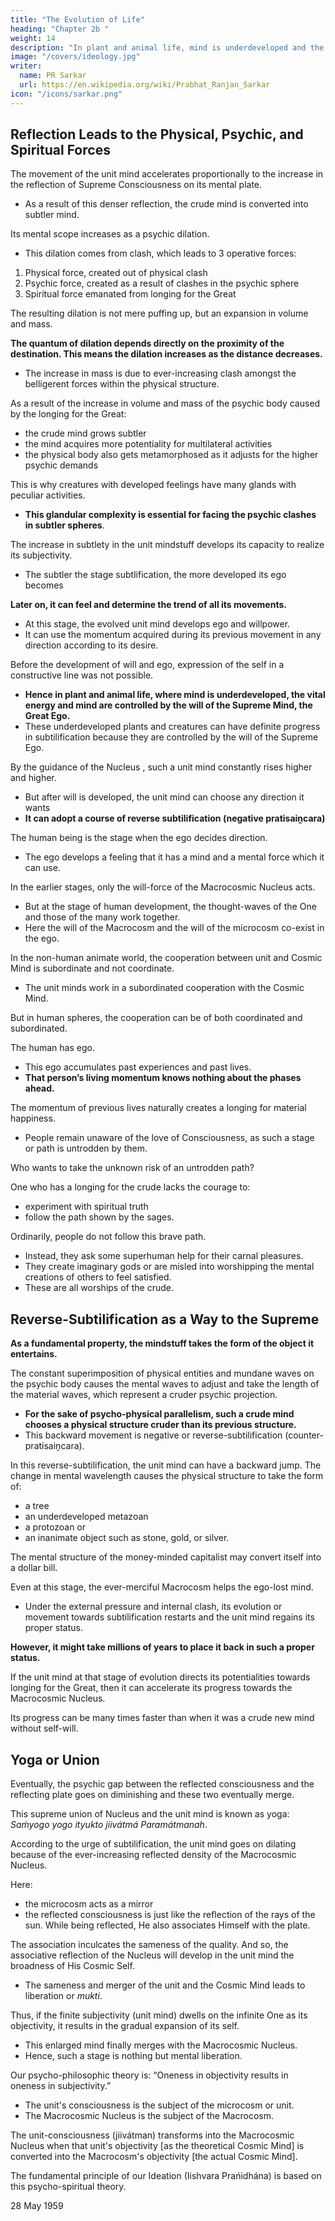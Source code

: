 ```yaml
---
title: "The Evolution of Life"
heading: "Chapter 2b "
weight: 14
description: "In plant and animal life, mind is underdeveloped and the vital energy and mind are controlled by the Supreme Mind"
image: "/covers/ideology.jpg"
writer:
  name: PR Sarkar
  url: https://en.wikipedia.org/wiki/Prabhat_Ranjan_Sarkar
icon: "/icons/sarkar.png"
---
```



## Reflection Leads to the Physical, Psychic, and Spiritual Forces

The movement of the unit mind accelerates proportionally to the increase in the reflection of Supreme Consciousness <!-- or Puruśottama --> on its <!-- the unit --> mental plate. 
- As a result of this<!--  gradual increase in the --> denser reflection, the crude mind is converted into subtler mind. 

Its mental scope increases as a psychic dilation.
- This dilation comes from clash, which leads to 3 operative forces:  <!-- As a result of the reflection of consciousness on the mental plate, the mind undergoes a . -->

1. Physical force, created out of physical clash
2. Psychic force, created as a result of clashes in the psychic sphere
3. Spiritual force emanated from longing for the Great

The resulting dilation is not mere puffing up, but an expansion in volume and mass. 

**The quantum of dilation depends directly on the proximity of the destination. This means the dilation increases as the distance decreases.**
- The increase in mass is due to ever-increasing clash amongst the belligerent forces within the physical structure.

As a result of <!--  mental dilation, that is, --> the increase in volume and mass of the psychic body caused by the longing for the Great:
- the crude mind grows subtler
- the mind acquires more potentiality for multilateral activities
- the physical body also gets metamorphosed as it adjusts for the higher psychic demands
<!-- According to the mental dilation,  -->

This is why creatures with developed feelings have <!--   is a composite structure of a large number of --> many glands with peculiar activities. 
- **This glandular complexity is essential for facing the psychic clashes in subtler spheres**.

The increase in subtlety in the unit mindstuff <!-- citta --> develops its capacity to realize its subjectivity.
- The subtler the stage <!-- of animation --> subtlification<!-- pratisaiṋcara -->, the more developed its ego becomes

**Later on, it can feel and determine the trend of all its movements.** 
- At this stage, the evolved unit mind develops ego and willpower. 
- It can use the momentum <!-- (saḿvega) --> acquired during its previous movement in any direction according to its desire.

Before the development of will and ego, expression of the self in a constructive line was not possible. 
- **Hence in plant and animal life, where mind is underdeveloped, the vital energy and mind are <!-- guided and --> controlled by the will of the Supreme Mind, the Great Ego.** 
- These underdeveloped plants and creatures can have definite progress in subtilification <!-- pratisaiṋcara --> because they are controlled by the will of the Supreme Ego.

By the guidance of the Nucleus <!-- Vidyámáyá -->, such a unit mind constantly rises higher and higher. 
- But after will is developed, <!--  within its scope of activities and a special momentum is acquired, --> the unit mind can choose any direction it wants
- **It can adopt a course of reverse subtilification (negative pratisaiṋcara)**

<!-- This stage of mental evolution, when the developed ego decides the direction and can move even towards jad́a (negative pratisaiṋcara) is called  -->

The human being<!--  or mánuśa --> is the stage when the ego decides direction. 
- The ego develops a feeling that it has a mind and a mental force which it can use. <!--  to serve its purpose. -->

In the earlier stages, only the will-force of the Macrocosmic Nucleus <!-- Great, that is, of Puruśottama alone, --> acts.
- But at the stage of human development, the thought-waves of the One and those of the many work together.
- Here the will of the Macrocosm and the will of the microcosm co-exist in the ego.  

<!-- The Macrocosm exerts and expresses itself both directly and through the microcosms. 

Those microcosms determine, by individual will, their paths of movement. 

Thus, the inanimate phase of creation moves by the psychic impetus of Puruśottama only; while in the animate phase, there is the imagination of One and that of many as well.  -->

In the non-human animate world, the cooperation between unit and Cosmic Mind is subordinate and not coordinate. 
- The unit minds work in a subordinated cooperation with the Cosmic Mind. 

But in human spheres, the cooperation can be of both coordinated and subordinated.

The human <!-- being, mánuśa, --> has ego. 
- This ego accumulates past experiences and past lives. <!--  undergone during that person’s past living stages.  -->
- **That person’s living momentum knows nothing about the phases ahead.** 

The momentum of previous lives naturally creates a longing for material happiness. <!-- , or love for jad́a. -->
- People remain unaware of the love of Consciousness, as such a stage or path is untrodden by them. 

Who wants to take the unknown risk of an untrodden path? 

One who has a longing for the crude <!-- matter --> <!-- jad́a --> lacks the courage to:
- experiment with spiritual truth
- follow the path shown by the sages<!-- rśis -->.

Ordinarily, people do not follow this brave path. 
- Instead, they ask some superhuman help for their carnal pleasures. 
- They create imaginary gods or are misled into worshipping the mental creations of others to feel satisfied.
- These are all worships of <!-- jad́atá, or --> the crude.


## Reverse-Subtilification as a Way to the Supreme
<!-- Pratisaiṋcara -->


**As a fundamental property, the mindstuff takes the form of the object it entertains.** 

The constant superimposition of physical entities and mundane waves on the psychic body causes the mental waves to adjust and take the length of the material waves, which represent a cruder psychic projection.
- **For the sake of psycho-physical parallelism, such a crude mind chooses a physical structure cruder than its previous structure.** 
- This backward movement is negative or reverse-subtilification (counter-pratisaiṋcara).

In this reverse-subtilification<!-- negative pratisaiṋcara -->, the unit mind can have a backward jump. The change in mental wavelength causes the physical structure to take the form of:
- a tree
- an underdeveloped metazoan
- a protozoan or 
- an inanimate object such as stone, gold, or silver. 

The mental structure of the money-minded capitalist may convert itself into a dollar bill. <!-- paper note of that person’s choice. -->

Even at this stage, <!-- after this retracing of the destined path, --> the ever-merciful Macrocosm helps the ego-lost mind.
- Under the external pressure and internal clash, its evolution or movement towards subtilification <!-- pratisaiṋcara --> restarts and the unit mind regains its<!--  lost --> proper status. 

**However, it might take millions of years to place it back in such a proper status.**

If the unit mind at that stage of evolution directs its potentialities towards longing for the Great, then it can accelerate its progress towards the Macrocosmic Nucleus.

<!-- It is not that a human has the chance of negative pratisaiṋcara only, due to his or her evolved ego. This ego renders a positive help in the movement towards Puruśottama. 

In the animate phase, the imagination of many unit minds works in harmony with the Supreme One.  -->

Its progress can be many times faster than when it was a crude new mind without self-will. 

<!-- what it was at the stages where the citta, being in the crudest form, had not developed self-will but had to move according to the desire of the Macrocosm.  -->


## Yoga or Union

<!-- In this march towards the supramundane, the unit mind gradually feels a closer touch of Puruśottama. 

As the proximity of the two increases, -->

Eventually, the psychic gap between the reflected consciousness and the reflecting plate goes on diminishing and these two eventually merge. 

This supreme union of Nucleus <!-- Puruśottama --> and the unit mind is known as yoga: *Saḿyogo yogo ityukto jiivátmá Paramátmanah*.

According to the urge of subtilification<!--  pratisaiṋcara -->, the unit mind goes on dilating because of the ever-increasing reflected density of the Macrocosmic Nucleus. 

Here:
- the microcosm acts as a mirror
- the reflected consciousness is just like the reflection of the rays of the sun. While being reflected, He also associates Himself with the plate.

The association inculcates the sameness of the quality. And so, the associative reflection of the Nucleus <!-- – Puruśottama – --> will develop in the unit mind the broadness of His Cosmic Self. <!--  and the final culmination of the march of this unitary self, or microcosm.  -->
- The sameness and merger of the unit and the Cosmic Mind leads to <!--  is established. The finality in association will result in the merger of the microcosm into Macrocosm. This is called --> liberation or *mukti*.

Thus, if the finite subjectivity (unit mind) dwells on the infinite One as its objectivity, it results in the gradual expansion of its self. 
- This enlarged mind finally merges with the Macrocosmic Nucleus<!-- Puruśottama -->. 
- Hence, such a stage is nothing but mental liberation. 

Our psycho-philosophic theory is: “Oneness in objectivity results in oneness in subjectivity.” 

- The unit's consciousness <!-- jiivátman --> is the subject of the microcosm or unit.
- The Macrocosmic Nucleus is the subject of the Macrocosm.


The unit-consciousness (jiivátman) transforms into the Macrocosmic Nucleus when that unit's objectivity [as the theoretical Cosmic Mind] is converted into the Macrocosm's objectivity [the actual Cosmic Mind].

  <!-- the subject of the Macrocosm. -->

The fundamental principle of our Ideation (Iishvara Prańidhána) is based on this psycho-spiritual theory.

28 May 1959
